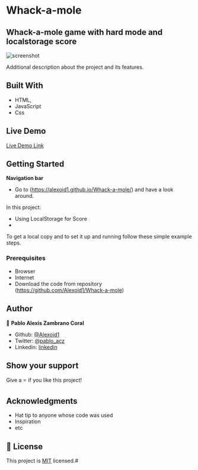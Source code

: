 # Whack-a-mole
## Whack-a-mole game with hard mode and localstorage score



![screenshot](./images/screen.png)

Additional description about the project and its features.

## Built With

- HTML,
- JavaScript
- Css
## Live Demo

[Live Demo Link](https://alexoid1.github.io/Whack-a-mole/)


## Getting Started

**Navigation bar**
- Go to (https://alexoid1.github.io/Whack-a-mole/) and have a look around. 



In this project:
- Using LocalStorage for Score
-



To get a local copy  and to set it up and running follow these simple example steps.

### Prerequisites

- Browser
- Internet
- Download the code from repository (https://github.com/Alexoid1/Whack-a-mole)


## Author

👤 **Pablo Alexis Zambrano Coral**

- Github: [@Alexoid1](https://github.com/Alexoid1)
- Twitter: [@pablo_acz](https://twitter.com/pablo_acz)
- Linkedin: [linkedin](https://www.linkedin.com/in/pablo-alexis-zambrano-coral-7a614a189/)



## Show your support

Give a ⭐️ if you like this project!

## Acknowledgments

- Hat tip to anyone whose code was used
- Inspiration
- etc

## 📝 License

This project is [MIT](LICENSE) licensed.#

